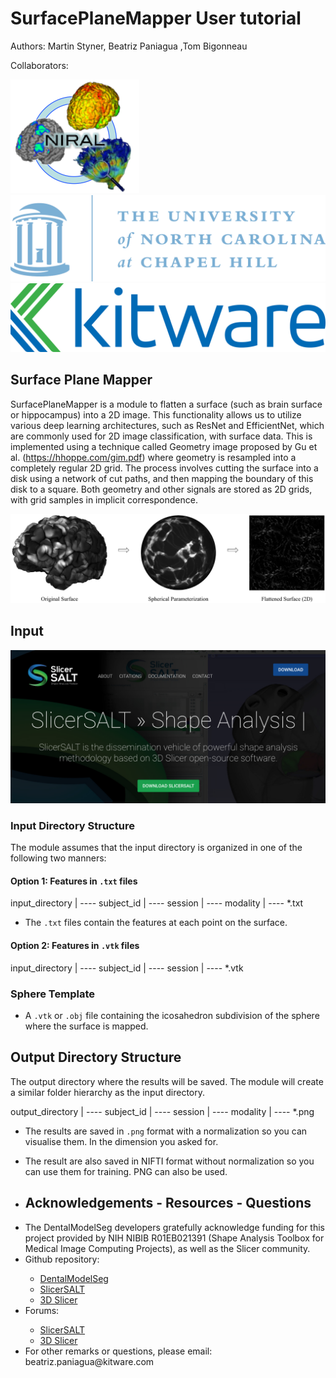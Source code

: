 # SurfacePlaneMapper User tutorial

Authors: Martin Styner\, Beatriz Paniagua \,Tom Bigonneau

Collaborators:

![](img/SlicerSALT-SPM-Tutorial_0.png)
![](img/SlicerSALT-SPM-Tutorial_1.png)
![](img/SlicerSALT-SPM-Tutorial_2.png)


## Surface Plane Mapper

SurfacePlaneMapper is a module to flatten a surface (such as brain surface or hippocampus) into a 2D image. 
This functionality allows us to utilize various deep learning architectures, such as ResNet and EfficientNet, which are commonly used for 2D image classification, with surface data.
This is implemented using a technique called Geometry image proposed by Gu et al. (https://hhoppe.com/gim.pdf) where geometry is resampled into a completely regular 2D grid.
The process involves cutting the surface into a disk using a network of cut paths, and then mapping the boundary of this disk to a square. 
Both geometry and other signals are stored as 2D grids, with grid samples in implicit correspondence. 

![](img/SlicerSALT-SPM-Tutorial_3.png)


## Input

![](img/SlicerSALT-SPM-Tutorial_4.png)


### Input Directory Structure

The module assumes that the input directory is organized in one of the following two manners:

#### Option 1: Features in `.txt` files

input_directory
| ---- subject_id
       | ---- session
              | ---- modality
                     | ---- *.txt

- The `.txt` files contain the features at each point on the surface.

#### Option 2: Features in `.vtk` files

input_directory
| ---- subject_id
       | ---- session
              | ---- *.vtk

### Sphere Template

- A `.vtk` or `.obj` file containing the icosahedron subdivision of the sphere where the surface is mapped.

## Output Directory Structure

The output directory where the results will be saved. The module will create a similar folder hierarchy as the input directory.

output_directory
| ---- subject_id
       | ---- session
              | ---- modality
                     | ---- *.png

- The results are saved in `.png` format with a normalization so you can visualise them. In the dimension you asked for.
- The result are also saved in NIFTI format without normalization so you can use them for training. PNG can also be used.

- ## Acknowledgements \- Resources \- Questions

<ul>
  <li>The DentalModelSeg developers gratefully acknowledge funding for this project provided by NIH NIBIB R01EB021391 (Shape Analysis Toolbox for Medical Image Computing Projects), as well as the Slicer community.</li>
  <li>Github repository:</li>
      <ul>
            <li><a href="https://github.com/DCBIA-OrthoLab/SlicerDentalModelSeg.git">DentalModelSeg</a></li>
            <li><a href="https://salt.slicer.org">SlicerSALT</a></li>
            <li><a href="https://github.com/Slicer/Slicer">3D Slicer</a></li>
      </ul>
  <li>Forums:</li>
      <ul>
            <li><a href="https://discourse.slicer.org/t/about-the-slicersalt-category/47">SlicerSALT</a></li>
            <li><a href="https://discourse.slicer.org/">3D Slicer</a></li>
      </ul>
  <li>For other remarks or questions, please email: beatriz.paniagua@kitware.com</li>
</ul>

